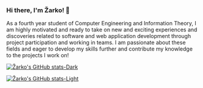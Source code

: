 ### Hi there, I'm Žarko! 👋

As a fourth year student of Computer Engineering and Information Theory, I am highly motivated and ready to take on new and exciting experiences and discoveries related to software and web application development through project participation and working in teams. I am passionate about these fields and eager to develop my skills further and contribute my knowledge to the projects I work on!


[![Žarko's GitHub stats-Dark](https://github-readme-stats.vercel.app/api?username=zarkobabic&show_icons=true&theme=codeSTACKr#gh-dark-mode-only)](https://github.com/zarkobabic/github-readme-stats#gh-dark-mode-only)

[![Žarko's GitHub stats-Light](https://github-readme-stats.vercel.app/api?username=zarkobabic&show_icons=true&bg_color=45,ffffff,A0A2A3,6AADC7&title_color=08688D&icon_color=767778&theme=default#gh-light-mode-only)](https://github.com/zarkobabic/github-readme-stats#gh-light-mode-only)
